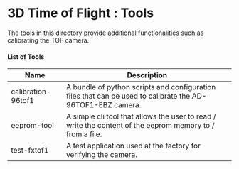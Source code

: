 # 3D Time of Flight : Tools

The tools in this directory provide additional functionalities such as calibrating the TOF camera.

#### List of Tools

| Name | Description |
| --------- | -------------- |
| calibration-96tof1 | A bundle of python scripts and configuration files that can be used to calibrate the AD-96TOF1-EBZ camera. |
| eeprom-tool        | A simple cli tool that allows the user to read / write the content of the eeprom memory to / from a file.  |
| test-fxtof1        | A test application used at the factory for verifying the camera. |

